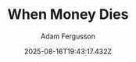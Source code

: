 ---
title: "When Money Dies"
date: "2025-08-16T19:43:17.432Z"
author: "Adam Fergusson"
read_year: "NO"
recommendation: '3'
url: /bookshelf/when-money-dies
---